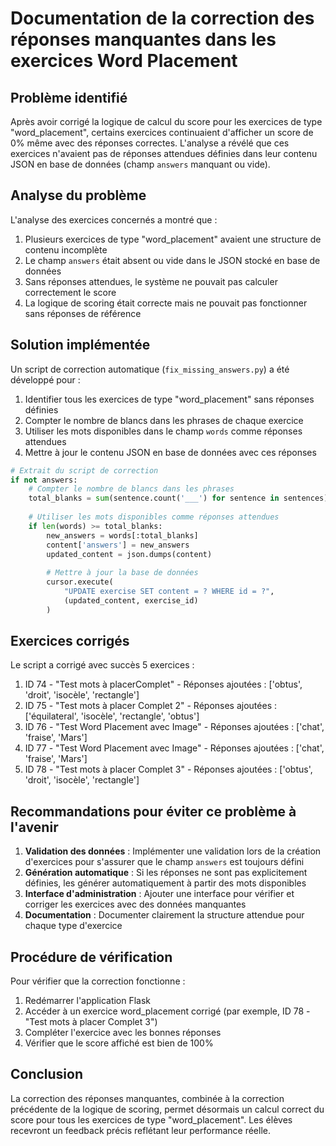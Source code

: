 # Documentation de la correction des réponses manquantes dans les exercices Word Placement

## Problème identifié

Après avoir corrigé la logique de calcul du score pour les exercices de type "word_placement", certains exercices continuaient d'afficher un score de 0% même avec des réponses correctes. L'analyse a révélé que ces exercices n'avaient pas de réponses attendues définies dans leur contenu JSON en base de données (champ `answers` manquant ou vide).

## Analyse du problème

L'analyse des exercices concernés a montré que :

1. Plusieurs exercices de type "word_placement" avaient une structure de contenu incomplète
2. Le champ `answers` était absent ou vide dans le JSON stocké en base de données
3. Sans réponses attendues, le système ne pouvait pas calculer correctement le score
4. La logique de scoring était correcte mais ne pouvait pas fonctionner sans réponses de référence

## Solution implémentée

Un script de correction automatique (`fix_missing_answers.py`) a été développé pour :

1. Identifier tous les exercices de type "word_placement" sans réponses définies
2. Compter le nombre de blancs dans les phrases de chaque exercice
3. Utiliser les mots disponibles dans le champ `words` comme réponses attendues
4. Mettre à jour le contenu JSON en base de données avec ces réponses

```python
# Extrait du script de correction
if not answers:
    # Compter le nombre de blancs dans les phrases
    total_blanks = sum(sentence.count('___') for sentence in sentences)
    
    # Utiliser les mots disponibles comme réponses attendues
    if len(words) >= total_blanks:
        new_answers = words[:total_blanks]
        content['answers'] = new_answers
        updated_content = json.dumps(content)
        
        # Mettre à jour la base de données
        cursor.execute(
            "UPDATE exercise SET content = ? WHERE id = ?",
            (updated_content, exercise_id)
        )
```

## Exercices corrigés

Le script a corrigé avec succès 5 exercices :

1. ID 74 - "Test mots à placerComplet" - Réponses ajoutées : ['obtus', 'droit', 'isocèle', 'rectangle']
2. ID 75 - "Test mots à placer Complet 2" - Réponses ajoutées : ['équilateral', 'isocèle', 'rectangle', 'obtus']
3. ID 76 - "Test Word Placement avec Image" - Réponses ajoutées : ['chat', 'fraise', 'Mars']
4. ID 77 - "Test Word Placement avec Image" - Réponses ajoutées : ['chat', 'fraise', 'Mars']
5. ID 78 - "Test mots à placer Complet 3" - Réponses ajoutées : ['obtus', 'droit', 'isocèle', 'rectangle']

## Recommandations pour éviter ce problème à l'avenir

1. **Validation des données** : Implémenter une validation lors de la création d'exercices pour s'assurer que le champ `answers` est toujours défini
2. **Génération automatique** : Si les réponses ne sont pas explicitement définies, les générer automatiquement à partir des mots disponibles
3. **Interface d'administration** : Ajouter une interface pour vérifier et corriger les exercices avec des données manquantes
4. **Documentation** : Documenter clairement la structure attendue pour chaque type d'exercice

## Procédure de vérification

Pour vérifier que la correction fonctionne :
1. Redémarrer l'application Flask
2. Accéder à un exercice word_placement corrigé (par exemple, ID 78 - "Test mots à placer Complet 3")
3. Compléter l'exercice avec les bonnes réponses
4. Vérifier que le score affiché est bien de 100%

## Conclusion

La correction des réponses manquantes, combinée à la correction précédente de la logique de scoring, permet désormais un calcul correct du score pour tous les exercices de type "word_placement". Les élèves recevront un feedback précis reflétant leur performance réelle.
